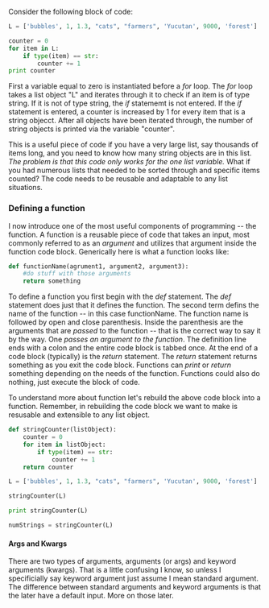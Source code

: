 Consider the following block of code:

```python
L = ['bubbles', 1, 1.3, "cats", "farmers", 'Yucutan', 9000, 'forest']

counter = 0
for item in L:
    if type(item) == str:
        counter += 1
print counter
```
First a variable equal to zero is instantiated before a _for_ loop.  The _for_ loop takes a list object "L" and iterates through it to check if an item is of type string.  If it is not of type string, the _if_ statememt is not entered.  If the _if_ statement is entered, a counter is increased by 1 for every item that is a string objecct.  After all objects have been iterated through, the number of string objects is printed via the variable "counter".  

This is a useful piece of code if you have a very large list, say thousands of items long, and you need to know how many string objects are in this list.  _The problem is that this code only works for the one list variable._  What if you had numerous lists that needed to be sorted through and specific items counted?  The code needs to be reusable and adaptable to any list situations.

### Defining a function

I now introduce one of the most useful components of programming -- the function.  A function is a reusable piece of code that takes an input, most commonly referred to as an _argument_ and utilizes that argument inside the function code block.  Generically here is what a function looks like:

```python
def functionName(agrument1, argument2, argument3):
	#do stuff with those arguments
	return something
```
To define a function you first begin with the _def_ statement.  The _def_ statement does just that it defines the function.  The second term defins the name of the function -- in this case functionName.  The function name is followed by open and close parenthesis.  Inside the parenthesis are the arguments that are _passed_ to the function -- that is the correct way to say it by the way.  One _passes an argument to the function_.  The definition line ends with a colon and the entire code block is tabbed once. At the end of a code block (typically) is the _return_ statement.  The _return_ statement returns something as you exit the code block.  Functions can _print_ or _return_ something depending on the needs of the function.  Functions could also do nothing, just execute the block of code. 

To understand more about function let's rebuild the above code block into a function.  Remember, in rebuilding the code block we want to make is resusable and extensible to any list object.

```python
def stringCounter(listObject):
	counter = 0
	for item in listObject:
	    if type(item) == str:
	        counter += 1
	return counter

L = ['bubbles', 1, 1.3, "cats", "farmers", 'Yucutan', 9000, 'forest']

stringCounter(L)

print stringCounter(L)

numStrings = stringCounter(L)
```




#### Args and Kwargs

There are two types of arguments, arguments (or args) and keyword arguments (kwargs).  That is a little confusing I know, so unless I specificially say keyword argument just assume I mean standard argument.  The difference between standard arguments and keyword arguments is that the later have a default input.  More on those later.
